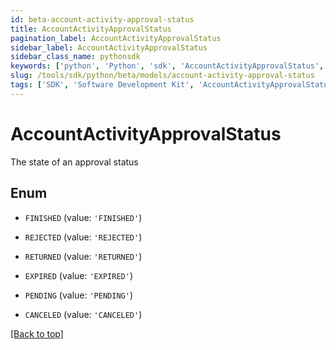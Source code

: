 ```yaml
---
id: beta-account-activity-approval-status
title: AccountActivityApprovalStatus
pagination_label: AccountActivityApprovalStatus
sidebar_label: AccountActivityApprovalStatus
sidebar_class_name: pythonsdk
keywords: ['python', 'Python', 'sdk', 'AccountActivityApprovalStatus', 'BetaAccountActivityApprovalStatus'] 
slug: /tools/sdk/python/beta/models/account-activity-approval-status
tags: ['SDK', 'Software Development Kit', 'AccountActivityApprovalStatus', 'BetaAccountActivityApprovalStatus']
---
```


# AccountActivityApprovalStatus

The state of an approval status

## Enum

* `FINISHED` (value: `'FINISHED'`)

* `REJECTED` (value: `'REJECTED'`)

* `RETURNED` (value: `'RETURNED'`)

* `EXPIRED` (value: `'EXPIRED'`)

* `PENDING` (value: `'PENDING'`)

* `CANCELED` (value: `'CANCELED'`)

[[Back to top]](#) 

